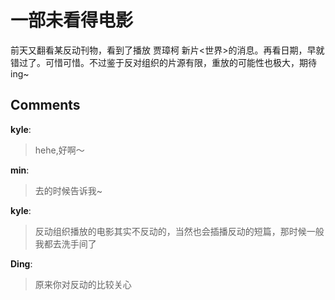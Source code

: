 # 一部未看得电影

<div id="msgcns!B37A52AAF181A958!229" class="bvMsg"><p>前天又翻看某反动刊物，看到了播放 贾璋柯 新片&lt;世界&gt;的消息。再看日期，早就错过了。可惜可惜。不过鉴于反对组织的片源有限，重放的可能性也极大，期待ing~</p></div>

## Comments

**kyle**:
> hehe,好啊～

**min**:
> 去的时候告诉我~

**kyle**:
> 反动组织播放的电影其实不反动的，当然也会插播反动的短篇，那时候一般我都去洗手间了

**Ding**:
> 原来你对反动的比较关心

